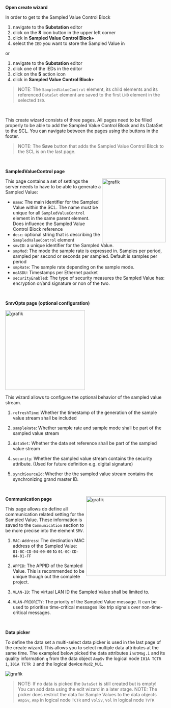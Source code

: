 **Open create wizard**

In order to get to the Sampled Value Control Block

1. navigate to the **Substation** editor
2. click on the **S** icon button in the upper left corner
3. click in **Sampled Value Control Block+**
4. select the `IED` you want to store the Sampled Value in

or

1. navigate to the **Substation** editor
2. click one of the IEDs in the editor
3. click on the **S** action icon
4. click in **Sampled Value Control Block+**

> NOTE: The `SampledValueControl` element, its child elements and its referenced `DataSet` element are saved to the first `LN0` element in the selected `IED`.

&nbsp;

This create wizard consists of three pages. All pages need to be filled properly to be able to add the Sampled Value Control Block and its DataSet to the SCL. You can navigate between the pages using the buttons in the footer.

> NOTE: The **Save** button that adds the Sampled Value Control Block to the SCL is on the last page.

&nbsp;

**SampledValueControl page**

<img align="right" width="200" alt="grafik" src="https://user-images.githubusercontent.com/66802940/183049528-3c652d04-bdc7-49ca-9a97-0ad29e2a5893.png">

This page contains a set of settings the server needs to have to be able to generate a Sampled Value:

- `name`: The main identifier for the Sampled Value within the SCL. The name must be unique for all `SampledValueControl` element in the same parent element. Does influence the Sampled Value Control Block reference
- `desc`: optional string that is describing the `SampledValueControl` element
- `smvID`: a unique identifier for the Sampled Value.
- `smpMod`: The mode the sample rate is expressed in. Samples per period, sampled per second or seconds per sampled. Default is samples per period
- `smpRate`: The sample rate depending on the sample mode.
- `noASDU`: Timestamps per Ethernet packet
- `securityEnabled`: The type of security measures the Sampled Value has: encryption or/and signature or non of the two.

&nbsp;

**SmvOpts page (optional configuration)**

<img width="250" alt="grafik" src="https://user-images.githubusercontent.com/66802940/183049735-795e0049-d764-4600-80c9-331d299bdaaf.png">

This wizard allows to configure the optional behavior of the sampled value stream.

1. `refreshTime`: Whether the timestamp of the generation of the sample value stream shall be included
2. `sampleRate`: Whether sample rate and sample mode shall be part of the sampled value stream
3. `dataSet`: Whether the data set reference shall be part of the sampled value stream
4. `security`: Whether the sampled value stream contains the security attribute. (Used for future definition e.g. digital signature)
5. `synchSourceId`: Whether the the sampled value stream contains the synchronizing grand master ID.

   &nbsp;

<img align="right" width="250" alt="grafik" src="https://user-images.githubusercontent.com/66802940/183049873-c5d2efd0-211e-4f30-88e9-9e9be80fe130.png">

**Communication page**

This page allows do define all communication related setting for the Sampled Value. These information is saved to the `Communication` section to be more precise into the element `SMV`.

1. `MAC-Address`: The destination MAC address of the Sampled Value: `01-0C-CD-04-00-00` to `01-0C-CD-04-01-FF`
2. `APPID`: The APPID of the Sampled Value. This is recommended to be unique though out the complete project.
3. `VLAN-ID`: The virtual LAN ID the Sampled Value shall be limited to.
4. `VLAN-PRIORITY`: The priority of the Sampled Value message. It can be used to prioritise time-critical messages like trip signals over non-time-critical messages.

   &nbsp;

**Data picker**

To define the data set a multi-select data picker is used in the last page of the create wizard. This allows you to select multiple data attributes at the same time. The exampled below picked the data attributes `instMag.i` and its quality information `q` from the data object `AmpSv` the logical node `I01A TCTR 1`, `I01A TCTR 2` and the logical device `Mod2_MU1`.

![grafik](https://user-images.githubusercontent.com/66802940/183050221-ef606fc7-1201-4e3a-930f-7bc91a56654a.png)

> NOTE: If no data is picked the `DataSet` is still created but is empty! You can add data using the edit wizard in a later stage.
> NOTE: The picker does restrict the data for Sample Values to the data objects `AmpSv`, `Amp` in logical node `TCTR` and `VolSv`, `Vol` in logical node `TVTR`

&nbsp;

